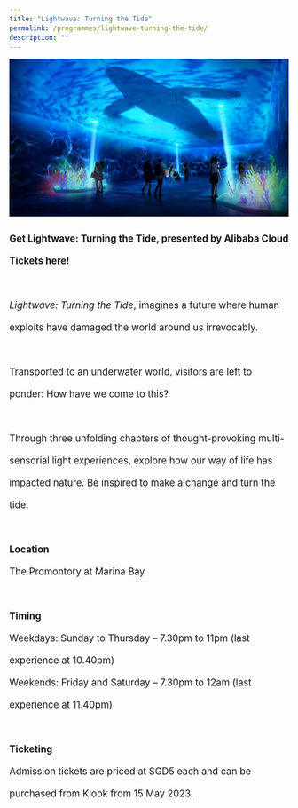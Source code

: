 ```yaml
---
title: "Lightwave: Turning the Tide"
permalink: /programmes/lightwave-turning-the-tide/
description: ""
---
```

![](/images/Programmes/lightwave.jpg)
<p style="font-size:17px; line-height:40px">
<b>Get Lightwave: Turning the Tide, presented by Alibaba Cloud Tickets <a target="_blank" href="https://www.klook.com/en-SG/activity/87471">here</a>!</b>
<br><br>
<i>Lightwave: Turning the Tide</i>, imagines a future where human exploits have damaged the world around us irrevocably. 
<br><br>Transported to an underwater world, visitors are left to ponder: How have we come to this? <br><br>Through three unfolding chapters of thought-provoking multi-sensorial light experiences, explore how our way of life has impacted nature. Be inspired to make a change and turn the tide.
<br><br>
<b>Location </b><br>
The Promontory at Marina Bay
<br><br>
<b>Timing</b>
<br>
Weekdays: Sunday to Thursday – 7.30pm to 11pm (last experience at 10.40pm)
<br>
Weekends: Friday and Saturday – 7.30pm to 12am (last experience at 11.40pm)
<br><br>
	<b>Ticketing</b>
<br>
Admission tickets are priced at SGD5 each and can be purchased from Klook from 15 May 2023.
</p>